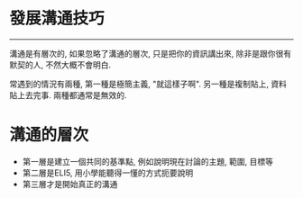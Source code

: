 #  發展溝通技巧
---
溝通是有層次的, 如果忽略了溝通的層次, 只是把你的資訊講出來, 除非是跟你很有默契的人, 不然大概不會明白. 

常遇到的情況有兩種, 第一種是極簡主義, "就這樣子啊". 另一種是複制貼上, 資料貼上去完事. 兩種都通常是無效的. 

#  溝通的層次  

- 第一層是建立一個共同的基準點, 例如說明現在討論的主題, 範圍, 目標等  
- 第二層是ELI5, 用小學能聽得一懂的方式扼要說明  
- 第三層才是開始真正的溝通  
